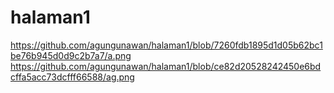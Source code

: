 # halaman1
https://github.com/agungunawan/halaman1/blob/7260fdb1895d1d05b62bc1be76b945d0d9c2b7a7/a.png
https://github.com/agungunawan/halaman1/blob/ce82d20528242450e6bdcffa5acc73dcfff66588/ag.png
